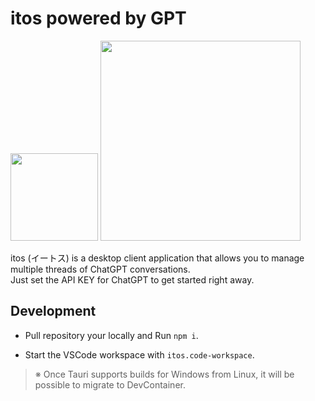 # itos powered by GPT

<img src="https://github.com/Mikoshiba-Kyu/Tauri-itos/assets/40236427/164c8bdf-7016-4f02-bb5b-0c9ae167c3cf" width="140px">

<img src="https://github.com/Mikoshiba-Kyu/Tauri-itos/assets/40236427/714968da-b81f-4bd2-a79c-1eed2dab5e03" width="320px">

itos (イートス) is a desktop client application that allows you to manage multiple threads of ChatGPT conversations.  
Just set the API KEY for ChatGPT to get started right away.




## Development

* Pull repository your locally and Run `npm i`.

* Start the VSCode workspace with `itos.code-workspace`.

> ※ Once Tauri supports builds for Windows from Linux, it will be possible to migrate to DevContainer.
